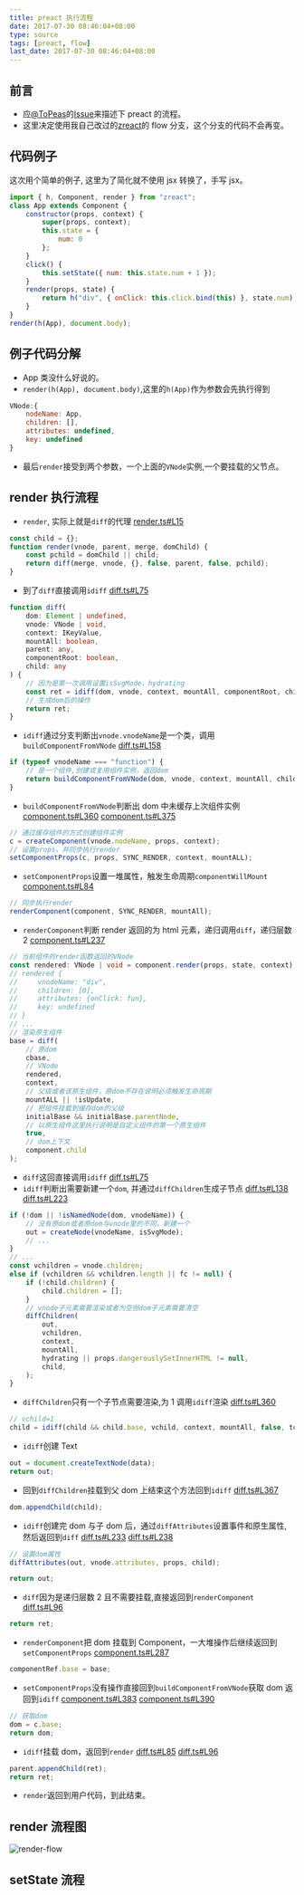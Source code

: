 ```yaml
---
title: preact 执行流程
date: 2017-07-30 08:46:04+08:00
type: source
tags: [preact, flow]
last_date: 2017-07-30 08:46:04+08:00
---
```


## 前言

-   应[@ToPeas](https://github.com/ToPeas)的[Issue](https://github.com/zeromake/zreact#1)来描述下 preact 的流程。
-   这里决定使用我自己改过的[zreact](https://github.com/zeromake/zreact/tree/flow)的 flow 分支，这个分支的代码不会再变。

<!--more-->

## 代码例子

这次用个简单的例子, 这里为了简化就不使用 jsx 转换了，手写 jsx。

```javascript
import { h, Component, render } from "zreact";
class App extends Component {
    constructor(props, context) {
        super(props, context);
        this.state = {
            num: 0
        };
    }
    click() {
        this.setState({ num: this.state.num + 1 });
    }
    render(props, state) {
        return h("div", { onClick: this.click.bind(this) }, state.num);
    }
}
render(h(App), document.body);
```

## 例子代码分解

-   App 类没什么好说的。
-   `render(h(App), document.body)`,这里的`h(App)`作为参数会先执行得到

```javascript
VNode:{
    nodeName: App,
    children: [],
    attributes: undefined,
    key: undefined
}
```

-   最后`render`接受到两个参数，一个上面的`VNode`实例,一个要挂载的父节点。

## render 执行流程

-   `render`, 实际上就是`diff`的代理
    [render.ts#L15](https://github.com/zeromake/zreact/blob/flow/src/render.ts#L15)

```javascript
const child = {};
function render(vnode, parent, merge, domChild) {
    const pchild = domChild || child;
    return diff(merge, vnode, {}, false, parent, false, pchild);
}
```

-   到了`diff`直接调用`idiff`
    [diff.ts#L75](https://github.com/zeromake/zreact/blob/flow/src/vdom/diff.ts#L75)

```typescript
function diff(
    dom: Element | undefined,
    vnode: VNode | void,
    context: IKeyValue,
    mountAll: boolean,
    parent: any,
    componentRoot: boolean,
    child: any
) {
    // 因为是第一次调用设置isSvgMode，hydrating
    const ret = idiff(dom, vnode, context, mountAll, componentRoot, child);
    // 生成dom后的操作
    return ret;
}
```

-   `idiff`通过分支判断出`vnode.vnodeName`是一个类，调用`buildComponentFromVNode`
    [diff.ts#L158](https://github.com/zeromake/zreact/blob/flow/src/vdom/diff.ts#L158)

```typescript
if (typeof vnodeName === "function") {
    // 是一个组件,创建或复用组件实例，返回dom
    return buildComponentFromVNode(dom, vnode, context, mountAll, child);
}
```

-   `buildComponentFromVNode`判断出 dom 中未缓存上次组件实例
    [component.ts#L360](https://github.com/zeromake/zreact/blob/flow/src/vdom/component.ts#L360)
    [component.ts#L375](https://github.com/zeromake/zreact/blob/flow/src/vdom/component.ts#L375)

```typescript
// 通过缓存组件的方式创建组件实例
c = createComponent(vnode.nodeName, props, context);
// 设置props，并同步执行render
setComponentProps(c, props, SYNC_RENDER, context, mountALL);
```

-   `setComponentProps`设置一堆属性，触发生命周期`componentWillMount`
    [component.ts#L84](https://github.com/zeromake/zreact/blob/flow/src/vdom/component.ts#L84)

```typescript
// 同步执行render
renderComponent(component, SYNC_RENDER, mountAll);
```

-   `renderComponent`判断 render 返回的为 html 元素，递归调用`diff`，递归层数 2
    [component.ts#L237](https://github.com/zeromake/zreact/blob/flow/src/vdom/component.ts#L237)

```typescript
// 当前组件的render函数返回的VNode
const rendered: VNode | void = component.render(props, state, context);
// rendered {
//     vnodeName: "div",
//     children: [0],
//     attributes: {onClick: fun},
//     key: undefined
// }
// ...
// 渲染原生组件
base = diff(
    // 原dom
    cbase,
    // VNode
    rendered,
    context,
    // 父级或者该原生组件，原dom不存在说明必须触发生命周期
    mountALL || !isUpdate,
    // 把组件挂载到缓存dom的父级
    initialBase && initialBase.parentNode,
    // 以原生组件这里执行说明是自定义组件的第一个原生组件
    true,
    // dom上下文
    component.child
);
```

-   `diff`这回直接调用`idiff`
    [diff.ts#L75](https://github.com/zeromake/zreact/blob/flow/src/vdom/diff.ts#L75)
-   `idiff`判断出需要新建一个`dom`, 并通过`diffChildren`生成子节点
    [diff.ts#L138](https://github.com/zeromake/zreact/blob/flow/src/vdom/diff.ts#L138)
    [diff.ts#L223](https://github.com/zeromake/zreact/blob/flow/src/vdom/diff.ts#L223)

```typescript
if (!dom || !isNamedNode(dom, vnodeName)) {
    // 没有原dom或者原dom与vnode里的不同，新建一个
    out = createNode(vnodeName, isSvgMode);
    // ...
}
// ...
const vchildren = vnode.children;
else if (vchildren && vchildren.length || fc != null) {
    if (!child.children) {
        child.children = [];
    }
    // vnode子元素需要渲染或者为空但dom子元素需要清空
    diffChildren(
        out,
        vchildren,
        context,
        mountAll,
        hydrating || props.dangerouslySetInnerHTML != null,
        child,
    );
}
```

-   `diffChildren`只有一个子节点需要渲染,为 1 调用`idiff`渲染
    [diff.ts#L360](https://github.com/zeromake/zreact/blob/flow/src/vdom/diff.ts#L360)

```typescript
// vchild=1
child = idiff(child && child.base, vchild, context, mountAll, false, tchild);
```

-   `idiff`创建 Text

```typescript
out = document.createTextNode(data);
return out;
```

-   回到`diffChildren`挂载到父 dom 上结束这个方法回到`idiff`
    [diff.ts#L367](https://github.com/zeromake/zreact/blob/flow/src/vdom/diff.ts#L367)

```typescript
dom.appendChild(child);
```

-   `idiff`创建完 dom 与子 dom 后，通过`diffAttributes`设置事件和原生属性,然后返回到`diff`
    [diff.ts#L233](https://github.com/zeromake/zreact/blob/flow/src/vdom/diff.ts#L233)
    [diff.ts#L238](https://github.com/zeromake/zreact/blob/flow/src/vdom/diff.ts#L238)

```typescript
// 设置dom属性
diffAttributes(out, vnode.attributes, props, child);

return out;
```

-   `diff`因为是递归层数 2 且不需要挂载,直接返回到`renderComponent`
    [diff.ts#L96](https://github.com/zeromake/zreact/blob/flow/src/vdom/diff.ts#L96)

```typescript
return ret;
```

-   `renderComponent`把 dom 挂载到 Component，一大堆操作后继续返回到`setComponentProps`
    [component.ts#L287](https://github.com/zeromake/zreact/blob/flow/src/vdom/component.ts#L287)

```typescript
componentRef.base = base;
```

-   `setComponentProps`没有操作直接回到`buildComponentFromVNode`获取 dom 返回到`idiff`
    [component.ts#L383](https://github.com/zeromake/zreact/blob/flow/src/vdom/component.ts#L383)
    [component.ts#L390](https://github.com/zeromake/zreact/blob/flow/src/vdom/component.ts#L390)

```typescript
// 获取dom
dom = c.base;
return dom;
```

-   `idiff`挂载 dom，返回到`render`
    [diff.ts#L85](https://github.com/zeromake/zreact/blob/flow/src/vdom/diff.ts#L85)
    [diff.ts#L96](https://github.com/zeromake/zreact/blob/flow/src/vdom/diff.ts#L96)

```typescript
parent.appendChild(ret);
return ret;
```

-   `render`返回到用户代码，到此结束。

## render 流程图

![render-flow](/public/img/preact-source/render-flow.svg)

## setState 流程
